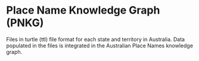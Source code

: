 # Place Name Knowledge Graph (PNKG)
Files in turtle (ttl) file format for each state and territory in Australia. Data populated in the files is integrated in the Australian Place Names knowledge graph.  
